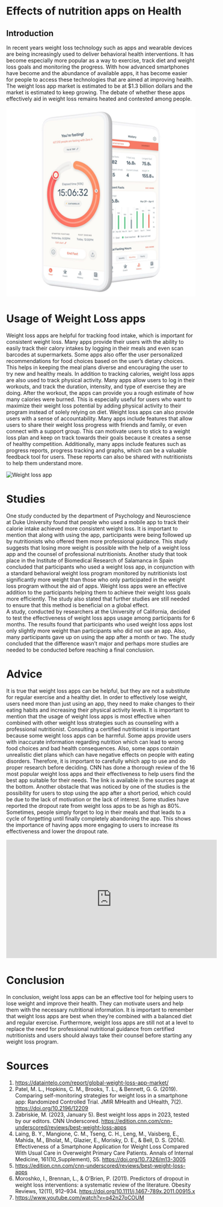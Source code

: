 # Effects of nutrition apps on Health
## Introduction
In recent years weight loss technology such as apps and wearable devices are being increasingly used to deliver behavioral health interventions. It has become especially more popular as a way to exercise, track diet and weight loss goals and monitoring the progress. With how advanced smartphones have become and the abundance of available apps, it has become easier for people to access these technologies that are aimed at improving health. The weight loss app market is estimated to be at $1.3 billion dollars and the market is estimated to keep growing. The debate of whether these apps effectively aid in weight loss remains heated and contested among people.

![Weight loss apps help in tracking interminnent fasting](intermittent-Fasting-app-weight-loss-090a4a0ca13740eea910de5e9fb6dca3.jpg)


# Usage of Weight Loss apps
Weight loss apps are helpful for tracking food intake, which is important for consistent weight loss. Many apps provide their users with the ability to easily track their calory intakes by logging in their meals and even scan barcodes at supermarkets. Some apps also offer the user personalized recommendations for food choices based on the user’s dietary choices. This helps in keeping the meal plans diverse and encouraging the user to try new and healthy meals.
In addition to tracking calories, weight loss apps are also used to track physical activity. Many apps allow users to log in their workouts, and track the duration, intensity, and type of exercise they are doing. After the workout, the apps can provide you a rough estimate of how many calories were burned. This is especially useful for users who want to maximize their weight loss potential by adding physical activity to their program instead of solely relying on diet.
Weight loss apps can also provide users with a sense of accountability. Many apps include features that allow users to share their weight loss progress with friends and family, or even connect with a support group. This can motivate users to stick to a weight loss plan and keep on track towards their goals because it creates a sense of healthy competition. Additionally, many apps include features such as progress reports, progress tracking and graphs, which can be a valuable feedback tool for users. These reports can also be shared with nutritionists to help them understand more.

![Weight loss app](apps-really-can-make-a-difference-when-youre-trying-to-lose-weight-alt-1440x810.jpg)


# Studies
One study conducted by the department of Psychology and Neuroscience at Duke University found that people who used a mobile app to track their calorie intake achieved more consistent weight loss. It is important to mention that along with using the app, participants were being followed up by nutritionists who offered them more professional guidance. This study suggests that losing more weight is possible with the help of a weight loss app and the counsel of professional nutritionists. 
Another study that took place in the Institute of Biomedical Research of Salamanca in Spain concluded that participants who used a weight loss app, in conjunction with a standard behavioral weight loss program monitored by nutritionists lost significantly more weight than those who only participated in the weight loss program without the aid of apps. Weight loss apps were an effective addition to the participants helping them to achieve their weight loss goals more efficiently. The study also stated that further studies are still needed to ensure that this method is beneficial on a global effect.  
A study, conducted by researchers at the University of California, decided to test the effectiveness of weight loss apps usage among participants for 6 months. The results found that participants who used weight loss apps lost only slightly more weight than participants who did not use an app. Also, many participants gave up on using the app after a month or two. The study concluded that the difference wasn’t major and perhaps more studies are needed to be conducted before reaching a final conclusion.

# Advice
It is true that weight loss apps can be helpful, but they are not a substitute for regular exercise and a healthy diet. In order to effectively lose weight, users need more than just using an app, they need to make changes to their eating habits and increasing their physical activity levels. It is important to mention that the usage of weight loss apps is most effective when combined with other weight loss strategies such as counseling with a professional nutritionist.
Consulting a certified nutritionist is important because some weight loss apps can be harmful. Some apps provide users with inaccurate information regarding nutrition which can lead to wrong food choices and bad health consequences. Also, some apps contain unrealistic diet plans which can have negative effects on people with eating disorders. Therefore, it is important to carefully which app to use and do proper research before deciding. CNN has done a thorough review of the 16 most popular weight loss apps and their effectiveness to help users find the best app suitable for their needs. The link is available in the sources page at the bottom.
Another obstacle that was noticed by one of the studies is the possibility for users to stop using the app after a short period, which could be due to the lack of motivation or the lack of interest. Some studies have reported the dropout rate from weight loss apps to be as high as 80%. Sometimes, people simply forget to log in their meals and that leads to a cycle of forgetting until finally completely abandoning the app. This shows the importance of having apps more engaging to users to increase its effectiveness and lower the dropout rate. 

<iframe width="560" height="315" src="https://www.youtube.com/watch?v=q42n27oCOUM" title="YouTube video player" frameborder="0" allow="accelerometer; autoplay; clipboard-write; encrypted-media; gyroscope; picture-in-picture; web-share" allowfullscreen></iframe>


# Conclusion
In conclusion, weight loss apps can be an effective tool for helping users to lose weight and improve their health. They can motivate users and help them with the necessary nutritional information. It is important to remember that weight loss apps are best when they’re combined with a balanced diet and regular exercise. Furthermore, weight loss apps are still not at a level to replace the need for professional nutritional guidance from certified nutritionists and users should always take their counsel before starting any weight loss program. 

# Sources

1)	https://dataintelo.com/report/global-weight-loss-app-market/
2)	Patel, M. L., Hopkins, C. M., Brooks, T. L., & Bennett, G. G. (2019). Comparing self-monitoring strategies for weight loss in a smartphone app: Randomized Controlled Trial. JMIR MHealth and UHealth, 7(2). https://doi.org/10.2196/12209 
3)	Zabriskie, M. (2023, January 5). Best weight loss apps in 2023, tested by our editors. CNN Underscored. https://edition.cnn.com/cnn-underscored/reviews/best-weight-loss-apps
4)	Laing, B. Y., Mangione, C. M., Tseng, C. H., Leng, M., Vaisberg, E., Mahida, M., Bholat, M., Glazier, E., Morisky, D. E., & Bell, D. S. (2014). Effectiveness of a Smartphone Application for Weight Loss Compared With Usual Care in Overweight Primary Care Patients. Annals of Internal Medicine, 161(10_Supplement), S5. https://doi.org/10.7326/m13-3005
5)	https://edition.cnn.com/cnn-underscored/reviews/best-weight-loss-apps
6)	Moroshko, I., Brennan, L., & O’Brien, P. (2011). Predictors of dropout in weight loss interventions: a systematic review of the literature. Obesity Reviews, 12(11), 912–934. https://doi.org/10.1111/j.1467-789x.2011.00915.x
7)	https://www.youtube.com/watch?v=q42n27oCOUM
